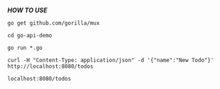 ***HOW TO USE***

`go get github.com/gorilla/mux`

`cd go-api-demo`

`go run *.go`

`curl -H "Content-Type: application/json" -d '{"name":"New Todo"}' http://localhost:8080/todos`

`localhost:8080/todos`
